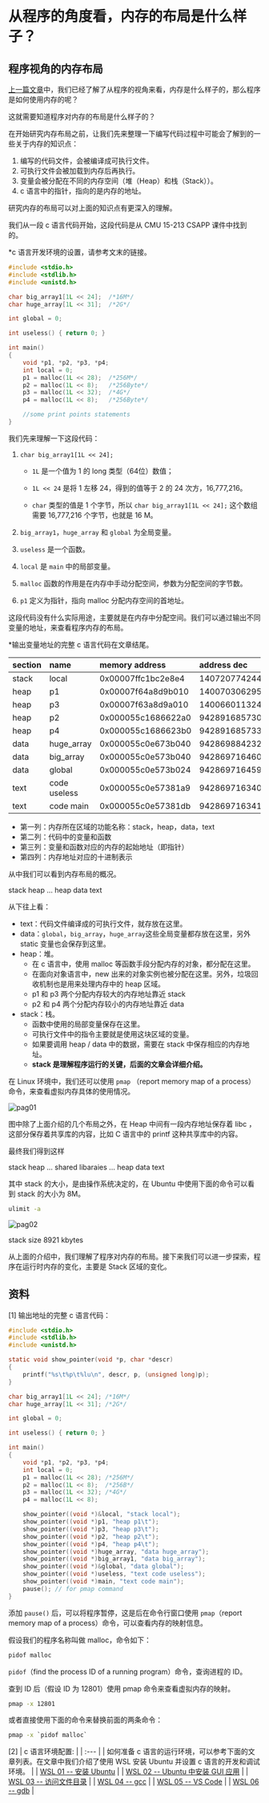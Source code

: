# 从程序的角度看，内存的布局是什么样子？

## 程序视角的内存布局

[上一篇文章](/程序角度的内存.md)中，我们已经了解了从程序的视角来看，内存是什么样子的，那么程序是如何使用内存的呢？

这就需要知道程序对内存的布局是什么样子的？

在开始研究内存布局之前，让我们先来整理一下编写代码过程中可能会了解到的一些关于内存的知识点：

1. 编写的代码文件，会被编译成可执行文件。
2. 可执行文件会被加载到内存后再执行。
3. 变量会被分配在不同的内存空间（堆（Heap）和栈（Stack））。
4. c 语言中的指针，指向的是内存的地址。

研究内存的布局可以对上面的知识点有更深入的理解。

我们从一段 c 语言代码开始，这段代码是从 CMU 15-213 CSAPP 课件中找到的。

*c 语言开发环境的设置，请参考文末的链接。

```c
#include <stdio.h>
#include <stdlib.h>
#include <unistd.h>

char big_array1[1L << 24];  /*16M*/
char huge_array[1L << 31];  /*2G*/

int global = 0;

int useless() { return 0; }

int main()
{
    void *p1, *p2, *p3, *p4;
    int local = 0;
    p1 = malloc(1L << 28);  /*256M*/
    p2 = malloc(1L << 8);   /*256Byte*/
    p3 = malloc(1L << 32);  /*4G*/
    p4 = malloc(1L << 8);   /*256Byte*/

    //some print points statements
}
```


我们先来理解一下这段代码：

1. `char big_array1[1L << 24];`
    
    * `1L` 是一个值为 1 的 long 类型（64位）数值；

    * `1L << 24` 是将 1 左移 24，得到的值等于 2 的 24 次方，16,777,216。

    * `char` 类型的值是 1 个字节，所以 `char big_array1[1L << 24];` 这个数组需要 16,777,216 个字节，也就是 16 M。

2. `big_array1`，`huge_array` 和 `global` 为全局变量。

3. `useless` 是一个函数。

4. `local` 是 `main` 中的局部变量。

5. `malloc` 函数的作用是在内存中手动分配空间，参数为分配空间的字节数。

6. `p1` 定义为指针，指向 malloc 分配内存空间的首地址。

这段代码没有什么实际用途，主要就是在内存中分配空间。我们可以通过输出不同变量的地址，来查看程序内存的布局。

*输出变量地址的完整 c 语言代码在文章结尾。

|section|name|memory address|address dec|
|:--|:--|:--|:--|
|stack | local         |0x00007ffc1bc2e8e4 |140720774244580|
|heap |p1         |0x00007f64a8d9b010 |140070306295824|
|heap |p3         |0x00007f63a8d9a010 |140066011324432|
|heap |p2         |0x000055c1686622a0 |94289168573088|
|heap |p4         |0x000055c1686623b0 |94289168573360|
|data |huge_array |0x000055c0e673b040 |94286988423232|
|data |big_array  |0x000055c0e573b040 |94286971646016|
|data |global     |0x000055c0e573b024 |94286971645988|
|text |code useless       |0x000055c0e57381a9 |94286971634089|
|text |code main  |0x000055c0e57381db |94286971634139|

* 第一列：内存所在区域的功能名称：stack，heap，data，text
* 第二列：代码中的变量和函数
* 第三列：变量和函数对应的内存的起始地址（即指针）
* 第四列：内存地址对应的十进制表示

从中我们可以看到内存布局的概况。

stack
heap
...
heap
data
text

从下往上看：
* text：代码文件编译成的可执行文件，就存放在这里。
* data：`global`，`big_array`，`huge_array`这些全局变量都存放在这里，另外 static 变量也会保存到这里。
* heap：堆。
    * 在 c 语言中，使用 malloc 等函数手段分配内存的对象，都分配在这里。
    * 在面向对象语言中，new 出来的对象实例也被分配在这里。另外，垃圾回收机制也是用来处理内存中的 heap 区域。
    * p1 和 p3 两个分配内存较大的内存地址靠近 stack 
    * p2 和 p4 两个分配内存较小的内存地址靠近 data 
* stack：栈。
    * 函数中使用的局部变量保存在这里。
    * 可执行文件中的指令主要就是使用这块区域的变量。
    * 如果要调用 heap / data 中的数据，需要在 stack 中保存相应的内存地址。
    * **stack 是理解程序运行的关键，后面的文章会详细介绍。**

在 Linux 环境中，我们还可以使用 `pmap` （report memory map of a process）命令，来查看虚拟内存具体的使用情况。

![pag01](/doc/illustrations/memory/png02.png)

图中除了上面介绍的几个布局之外，在 Heap 中间有一段内存地址保存着 libc ，这部分保存着共享库的内容，比如 C 语言中的 printf 这种共享库中的内容。

最终我们得到这样

stack
heap
...
shared libaraies
...
heap
data
text

其中 stack 的大小，是由操作系统决定的，在 Ubuntu 中使用下面的命令可以看到 stack 的大小为 8M。

```cmd
ulimit -a
```
![pag02](/doc/illustrations/memory/png04.png)

stack size 8921 kbytes

从上面的介绍中，我们理解了程序对内存的布局。接下来我们可以进一步探索，程序在运行时内存的变化，主要是 Stack 区域的变化。

## 资料

[1] 输出地址的完整 c 语言代码：

```c
#include <stdio.h>
#include <stdlib.h>
#include <unistd.h>

static void show_pointer(void *p, char *descr)
{
    printf("%s\t%p\t%lu\n", descr, p, (unsigned long)p);
}

char big_array1[1L << 24]; /*16M*/
char huge_array[1L << 31]; /*2G*/

int global = 0;

int useless() { return 0; }

int main()
{
    void *p1, *p2, *p3, *p4;
    int local = 0;
    p1 = malloc(1L << 28); /*256M*/
    p2 = malloc(1L << 8);  /*256B*/
    p3 = malloc(1L << 32); /*4G*/
    p4 = malloc(1L << 8);

    show_pointer((void *)&local, "stack local");
    show_pointer((void *)p1, "heap p1\t");
    show_pointer((void *)p3, "heap p3\t");
    show_pointer((void *)p2, "heap p2\t");
    show_pointer((void *)p4, "heap p4\t");
    show_pointer((void *)huge_array, "data huge_array");
    show_pointer((void *)big_array1, "data big_array");
    show_pointer((void *)&global, "data global");
    show_pointer((void *)useless, "text code useless");
    show_pointer((void *)main, "text code main");
    pause(); // for pmap command
}
```
添加 `pause()` 后，可以将程序暂停，这是后在命令行窗口使用 `pmap`（report memory map of a process）命令，可以查看内存的映射信息。

假设我们的程序名称叫做 malloc，命令如下：

```cmd
pidof malloc
```
`pidof`（find the process ID of a running program）命令，查询进程的 ID。

查到 ID 后（假设 ID 为 12801）使用 pmap 命令来查看虚拟内存的映射。

```cmd
pmap -x 12801
```

或者直接使用下面的命令来替换前面的两条命令：

```cmd
pmap -x `pidof malloc`
```

[2]
| c 语言环境配置: |
| :--- |
| 如何准备 c 语言的运行环境，可以参考下面的文章列表。在文章中我们介绍了使用 WSL 安装 Ubuntu 并设置 c 语言的开发和调试环境。 |
| [WSL 01 -- 安装 Ubuntu](/准备Linux环境.md) |
| [WSL 02 -- Ubuntu 中安装 GUI 应用](/使用Ubuntu01.md) |
| [WSL 03 -- 访问文件目录](/使用Ubuntu02.md) |
| [WSL 04 -- gcc](/使用Ubuntu03.md) |
| [WSL 05 -- VS Code](/使用Ubuntu04.md) |
| [WSL 06 -- gdb](/使用Ubuntu05.md) |